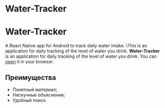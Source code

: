 # Water-Tracker

# Water-Tracker

A React Native app for Android to track daily water intake.
\This is an application for daily tracking of the level of water you drink.
**Water-Tracker** is an application for daily tracking of the level of water you drink.
You can [open](https://github.com/OhWellNevermind/water-tracker?tab=readme-ov-file) it in your browser.

## Преимущества

- Понятный материал;
- Нескучные объяснения;
- Удобный поиск.
